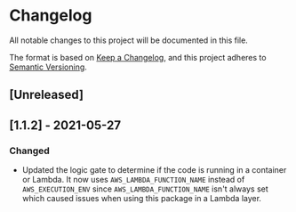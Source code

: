 # Changelog
All notable changes to this project will be documented in this file.

The format is based on [Keep a Changelog](https://keepachangelog.com/en/1.0.0/),
and this project adheres to [Semantic Versioning](https://semver.org/spec/v2.0.0.html).

## [Unreleased]

## [1.1.2] - 2021-05-27
### Changed
- Updated the logic gate to determine if the code is running in a container or Lambda. It now uses `AWS_LAMBDA_FUNCTION_NAME` instead of `AWS_EXECUTION_ENV` since `AWS_LAMBDA_FUNCTION_NAME` isn't always set which caused issues when using this package in a Lambda layer.